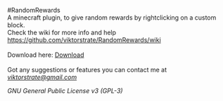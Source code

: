 #RandomRewards
<br>
A minecraft plugin, to give random rewards by rightclicking on a custom block.<br>
Check the wiki for more info and help https://github.com/viktorstrate/RandomRewards/wiki
<br><br>
Download here: <a href="https://github.com/viktorstrate/RandomRewards/blob/master/out/RandomRewards%201.3.jar?raw=true">Download</a>
<br><br>
Got any suggestions or features you can contact me at <i>viktorstrate@gmail.com</i>

<i>GNU General Public License v3 (GPL-3)</i>
